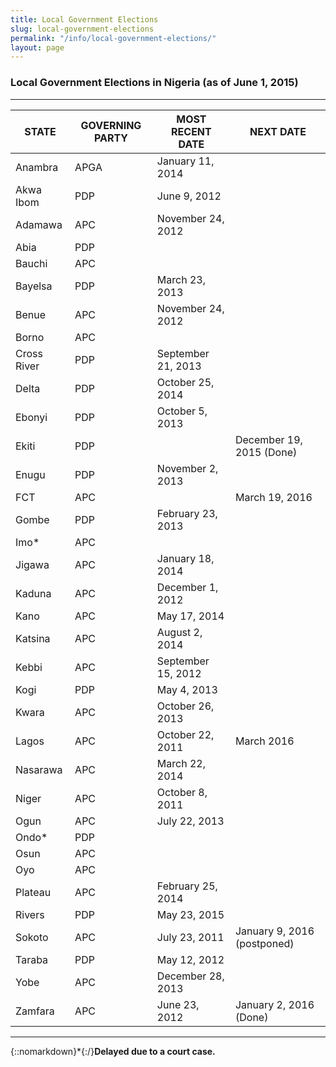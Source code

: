 ```yaml
---
title: Local Government Elections
slug: local-government-elections
permalink: "/info/local-government-elections/"
layout: page
---
```


### Local Government Elections in Nigeria (as of June 1, 2015)

---------------------------------------------------------------

STATE | GOVERNING PARTY	| MOST RECENT DATE | NEXT DATE
------------- | -------------  | ------------- | -------------
Anambra | APGA 	| January 11, 2014 | 
Akwa Ibom | PDP	| June 9, 2012 | 
Adamawa | APC 	| November 24, 2012 | 
Abia 	| PDP 	|  | 
Bauchi | APC 	|  | 
Bayelsa | PDP 	| March 23, 2013 | 
Benue 	| APC 	| November 24, 2012 | 
Borno | APC 	|  | 
Cross River | PDP  | September 21, 2013 | 
Delta   | PDP 	| October 25, 2014 | 
Ebonyi 	| PDP 	| October 5, 2013 | 
Ekiti 	| PDP 	|  | December 19, 2015 (Done)
Enugu 	| PDP 	| November 2, 2013 | 
FCT   | APC |  |  March 19, 2016
Gombe 	| PDP 	| February 23, 2013 |
Imo* 	| APC   |  |	 
Jigawa 	| APC 	| January 18, 2014 | 
Kaduna 	| APC 	| December 1, 2012 | 
Kano 	| APC	| May 17, 2014 | 
Katsina | APC 	| August 2, 2014 | 
Kebbi 	| APC 	| September 15, 2012 | 
Kogi 	| PDP 	| May 4, 2013 | 
Kwara 	| APC 	| October 26, 2013 | 
Lagos 	| APC 	| October 22, 2011| March 2016
Nasarawa | APC	| March 22, 2014 | 
Niger 	| APC 	| October 8, 2011 | 
Ogun 	| APC 	| July 22, 2013 | 
Ondo* 	| PDP 	|  | 
Osun 	| APC 	|  | 
Oyo 	| APC 	|  | 
Plateau | APC	| February 25, 2014 | 
Rivers 	| PDP  | May 23, 2015 | 
Sokoto 	| APC 	| July 23, 2011 | January 9, 2016 (postponed)
Taraba 	| PDP 	| May 12, 2012 | 
Yobe 	| APC 	| December 28, 2013 | 
Zamfara | APC   | June 23, 2012 | January 2, 2016 (Done)

-----------

{::nomarkdown}*{:/}**Delayed due to a court case.**
